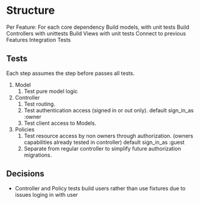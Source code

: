 # Structure
Per Feature:
    For each core dependency
        Build models, with unit tests
        Build Controllers with unittests
        Build Views with unit tests
    Connect to previous Features
        Integration Tests

## Tests
Each step assumes the step before passes all tests.
1. Model
   1. Test pure model logic
2. Controller
   1. Test routing.
   2. Test authentication access (signed in or out only). default sign_in_as :owner
   3. Test client access to Models.
3. Policies
   1. Test resource access by non owners through authorization. (owners capabilities already tested in controller)
      default sign_in_as :guest
   2. Separate from regular controller to simplify future authorization migrations.

## Decisions
- Controller and Policy tests build users rather than use fixtures due to issues loging in with user